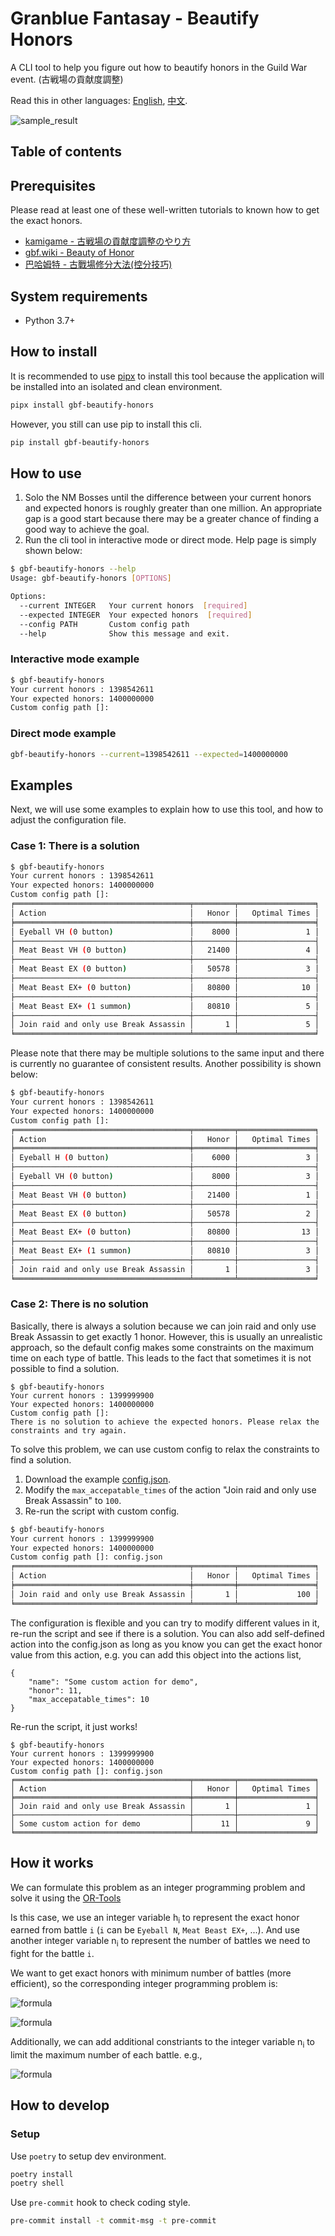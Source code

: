 # Granblue Fantasay - Beautify Honors

A CLI tool to help you figure out how to beautify honors in the Guild War event. (古戦場の貢献度調整)

Read this in other languages: [English](README.md), [中文](README.zh-tw.md).

<!-- a hack for pypi homepage shoing assets/sample_result.png -->
![sample_result](https://raw.githubusercontent.com/qq88976321/gbf-beautify-honors/master/assets/sample_result.png)

## Table of contents
<!--ts-->
<!--te-->

## Prerequisites

Please read at least one of these well-written tutorials to known how to get the exact honors.

- [kamigame - 古戦場の貢献度調整のやり方](https://kamigame.jp/%E3%82%B0%E3%83%A9%E3%83%96%E3%83%AB/%E3%82%A4%E3%83%99%E3%83%B3%E3%83%88/%E6%B1%BA%E6%88%A6%EF%BC%81%E6%98%9F%E3%81%AE%E5%8F%A4%E6%88%A6%E5%A0%B4/%E8%B2%A2%E7%8C%AE%E5%BA%A6%E8%AA%BF%E6%95%B4.html)
- [gbf.wiki - Beauty of Honor](https://gbf.wiki/User:Midokuni/Notepad/Beauty_of_Honor)
- [巴哈姆特 - 古戰場修分大法(控分技巧)](https://forum.gamer.com.tw/C.php?bsn=25204&snA=11313)

## System requirements

- Python 3.7+

## How to install

It is recommended to use [pipx](https://pypa.github.io/pipx/) to install this tool because the application will be installed into an isolated and clean environment.

```sh
pipx install gbf-beautify-honors
```

However, you still can use pip to install this cli.

```sh
pip install gbf-beautify-honors
```

## How to use

1. Solo the NM Bosses until the difference between your current honors and expected honors is roughly greater than one million. An appropriate gap is a good start because there may be a greater chance of finding a good way to achieve the goal.
2. Run the cli tool in interactive mode or direct mode. Help page is simply shown below:

```sh
$ gbf-beautify-honors --help
Usage: gbf-beautify-honors [OPTIONS]

Options:
  --current INTEGER   Your current honors  [required]
  --expected INTEGER  Your expected honors  [required]
  --config PATH       Custom config path
  --help              Show this message and exit.
```

### Interactive mode example

```sh
$ gbf-beautify-honors
Your current honors : 1398542611
Your expected honors: 1400000000
Custom config path []:
```

### Direct mode example

```sh
gbf-beautify-honors --current=1398542611 --expected=1400000000
```

## Examples

Next, we will use some examples to explain how to use this tool, and how to adjust the configuration file.

### Case 1: There is a solution

```sh
$ gbf-beautify-honors
Your current honors : 1398542611
Your expected honors: 1400000000
Custom config path []:
╒═══════════════════════════════════════╤═════════╤═════════════════╕
│ Action                                │   Honor │   Optimal Times │
╞═══════════════════════════════════════╪═════════╪═════════════════╡
│ Eyeball VH (0 button)                 │    8000 │               1 │
├───────────────────────────────────────┼─────────┼─────────────────┤
│ Meat Beast VH (0 button)              │   21400 │               4 │
├───────────────────────────────────────┼─────────┼─────────────────┤
│ Meat Beast EX (0 button)              │   50578 │               3 │
├───────────────────────────────────────┼─────────┼─────────────────┤
│ Meat Beast EX+ (0 button)             │   80800 │              10 │
├───────────────────────────────────────┼─────────┼─────────────────┤
│ Meat Beast EX+ (1 summon)             │   80810 │               5 │
├───────────────────────────────────────┼─────────┼─────────────────┤
│ Join raid and only use Break Assassin │       1 │               5 │
╘═══════════════════════════════════════╧═════════╧═════════════════╛
```

Please note that there may be multiple solutions to the same input and there is currently no guarantee of consistent results. Another possibility is shown below:

```sh
$ gbf-beautify-honors
Your current honors : 1398542611
Your expected honors: 1400000000
Custom config path []:
╒═══════════════════════════════════════╤═════════╤═════════════════╕
│ Action                                │   Honor │   Optimal Times │
╞═══════════════════════════════════════╪═════════╪═════════════════╡
│ Eyeball H (0 button)                  │    6000 │               3 │
├───────────────────────────────────────┼─────────┼─────────────────┤
│ Eyeball VH (0 button)                 │    8000 │               3 │
├───────────────────────────────────────┼─────────┼─────────────────┤
│ Meat Beast VH (0 button)              │   21400 │               1 │
├───────────────────────────────────────┼─────────┼─────────────────┤
│ Meat Beast EX (0 button)              │   50578 │               2 │
├───────────────────────────────────────┼─────────┼─────────────────┤
│ Meat Beast EX+ (0 button)             │   80800 │              13 │
├───────────────────────────────────────┼─────────┼─────────────────┤
│ Meat Beast EX+ (1 summon)             │   80810 │               3 │
├───────────────────────────────────────┼─────────┼─────────────────┤
│ Join raid and only use Break Assassin │       1 │               3 │
╘═══════════════════════════════════════╧═════════╧═════════════════╛
```

### Case 2: There is no solution

Basically, there is always a solution because we can join raid and only use Break Assassin to get exactly 1 honor.
However, this is usually an unrealistic approach, so the default config makes some constraints on the maximum time on each type of battle. This leads to the fact that sometimes it is not possible to find a solution.

```
$ gbf-beautify-honors
Your current honors : 1399999900
Your expected honors: 1400000000
Custom config path []:
There is no solution to achieve the expected honors. Please relax the constraints and try again.
```

To solve this problem, we can use custom config to relax the constraints to find a solution.

1. Download the example [config.json](example_configs/config.json).
2. Modify the `max_accepatable_times` of the action "Join raid and only use Break Assassin" to `100`.
3. Re-run the script with custom config.

```sh
$ gbf-beautify-honors
Your current honors : 1399999900
Your expected honors: 1400000000
Custom config path []: config.json
╒═══════════════════════════════════════╤═════════╤═════════════════╕
│ Action                                │   Honor │   Optimal Times │
╞═══════════════════════════════════════╪═════════╪═════════════════╡
│ Join raid and only use Break Assassin │       1 │             100 │
╘═══════════════════════════════════════╧═════════╧═════════════════╛
```

The configuration is flexible and you can try to modify different values in it, re-run the script and see if there is a solution. You can also add self-defined action into the config.json as long as you know you can get the exact honor value from this action, e.g. you can add this object into the actions list,

```
{
    "name": "Some custom action for demo",
    "honor": 11,
    "max_accepatable_times": 10
}
```

Re-run the script, it just works!

```
$ gbf-beautify-honors
Your current honors : 1399999900
Your expected honors: 1400000000
Custom config path []: config.json
╒═══════════════════════════════════════╤═════════╤═════════════════╕
│ Action                                │   Honor │   Optimal Times │
╞═══════════════════════════════════════╪═════════╪═════════════════╡
│ Join raid and only use Break Assassin │       1 │               1 │
├───────────────────────────────────────┼─────────┼─────────────────┤
│ Some custom action for demo           │      11 │               9 │
╘═══════════════════════════════════════╧═════════╧═════════════════╛
```

## How it works

We can formulate this problem as an integer programming problem and solve it using the [OR-Tools](https://developers.google.com/optimization)

Is this case, we use an integer variable h<sub>i</sub> to represent the exact honor earned from battle `i` (`i` can be `Eyeball N`, `Meat Beast EX+`, ...).
And use another integer variable n<sub>i</sub> to represent the number of battles we need to fight for the battle `i`.

We want to get exact honors with minimum number of battles (more efficient), so the corresponding integer programming problem is:

<!-- Minimize\ \displaystyle\sum_{i} n_i -->
![formula](https://render.githubusercontent.com/render/math?math=Minimize%5C%20%5Cdisplaystyle%5Csum_%7Bi%7D%20n_i)

<!-- Subject\ to\ \displaystyle\sum_{i} h_i\times n_i -->
![formula](https://render.githubusercontent.com/render/math?math=Subject%5C%20to%5C%20%5Cdisplaystyle%5Csum_%7Bi%7D%20h_i%5Ctimes%20n_i%20%3D%20expected%5C_honor)

Additionally, we can add additional constriants to the integer variable n<sub>i</sub> to limit the maximum number of each battle. e.g.,

![formula](https://render.githubusercontent.com/render/math?math=0%3C%3Dn_i%3C%3D10)

## How to develop

### Setup

Use `poetry` to setup dev environment.

```sh
poetry install
poetry shell
```

Use `pre-commit` hook to check coding style.

```sh
pre-commit install -t commit-msg -t pre-commit
```
